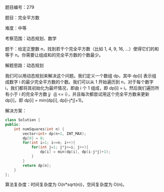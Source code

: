 题目编号：279

题目：完全平方数

难度：中等

考察范围：动态规划、数学

题干：给定正整数 n，找到若干个完全平方数（比如 1, 4, 9, 16, ...）使得它们的和等于 n。你需要让组成和的完全平方数的个数最少。

解题思路：动态规划

我们可以用动态规划来解决这个问题。我们定义一个数组 dp，其中 dp[i] 表示组成数字 i 的最少完全平方数的个数。我们可以从 1 开始遍历到 n，对于每个数字 i，我们都将其初始化为最坏情况，即由 i 个 1 组成，即 dp[i] = i。然后我们遍历所有小于 i 的完全平方数 j*j（j*j <= i），并且每次都尝试用这个完全平方数来更新 dp[i]，即 dp[i] = min(dp[i], dp[i-j*j]+1)。

解决方案：

```cpp
class Solution {
public:
    int numSquares(int n) {
        vector<int> dp(n+1, INT_MAX);
        dp[0] = 0;
        for(int i=1; i<=n; i++){
            for(int j=1; j*j<=i; j++){
                dp[i] = min(dp[i], dp[i-j*j]+1);
            }
        }
        return dp[n];
    }
};
```

算法复杂度：时间复杂度为 O(n*sqrt(n))，空间复杂度为 O(n)。